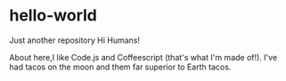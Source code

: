 # hello-world
Just another repository
Hi Humans!

About here,I like Code.js and Coffeescript (that's what I'm made of!).
I've had tacos on the moon and them far superior to Earth tacos.
